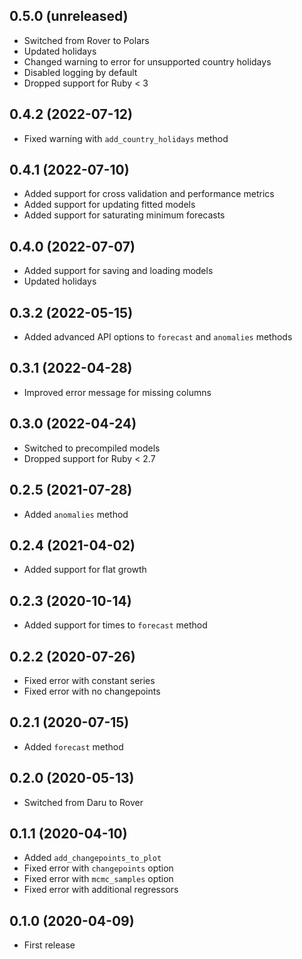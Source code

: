 ## 0.5.0 (unreleased)

- Switched from Rover to Polars
- Updated holidays
- Changed warning to error for unsupported country holidays
- Disabled logging by default
- Dropped support for Ruby < 3

## 0.4.2 (2022-07-12)

- Fixed warning with `add_country_holidays` method

## 0.4.1 (2022-07-10)

- Added support for cross validation and performance metrics
- Added support for updating fitted models
- Added support for saturating minimum forecasts

## 0.4.0 (2022-07-07)

- Added support for saving and loading models
- Updated holidays

## 0.3.2 (2022-05-15)

- Added advanced API options to `forecast` and `anomalies` methods

## 0.3.1 (2022-04-28)

- Improved error message for missing columns

## 0.3.0 (2022-04-24)

- Switched to precompiled models
- Dropped support for Ruby < 2.7

## 0.2.5 (2021-07-28)

- Added `anomalies` method

## 0.2.4 (2021-04-02)

- Added support for flat growth

## 0.2.3 (2020-10-14)

- Added support for times to `forecast` method

## 0.2.2 (2020-07-26)

- Fixed error with constant series
- Fixed error with no changepoints

## 0.2.1 (2020-07-15)

- Added `forecast` method

## 0.2.0 (2020-05-13)

- Switched from Daru to Rover

## 0.1.1 (2020-04-10)

- Added `add_changepoints_to_plot`
- Fixed error with `changepoints` option
- Fixed error with `mcmc_samples` option
- Fixed error with additional regressors

## 0.1.0 (2020-04-09)

- First release
